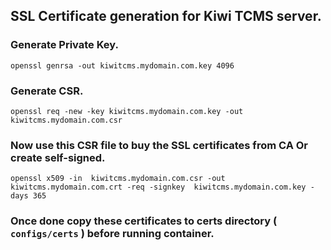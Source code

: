 ## SSL Certificate generation for Kiwi TCMS server.

### Generate Private Key.
```
openssl genrsa -out kiwitcms.mydomain.com.key 4096
```

### Generate CSR.
```
openssl req -new -key kiwitcms.mydomain.com.key -out kiwitcms.mydomain.com.csr
```

### Now use this CSR file to buy the SSL certificates from CA Or create self-signed.
```
openssl x509 -in  kiwitcms.mydomain.com.csr -out  kiwitcms.mydomain.com.crt -req -signkey  kiwitcms.mydomain.com.key -days 365
```

### Once done copy these certificates to certs directory ( `configs/certs` ) before running container.

